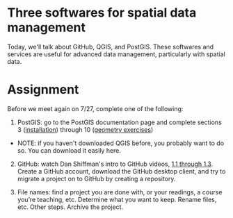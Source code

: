 # Three softwares for spatial data management

Today, we'll talk about GitHub, QGIS, and PostGIS. These softwares and services are useful for advanced data management, particularly with spatial data.

# Assignment

Before we meet again on 7/27, complete one of the following:

1. PostGIS: go to the PostGIS documentation page and complete sections 3 ([installation](https://postgis.net/workshops/postgis-intro/installation.html)) through 10 ([geometry exercises](https://postgis.net/workshops/postgis-intro/geometries_exercises.html))
  - NOTE: if you haven't downloaded QGIS before, you probably want to do so. You can download it easily here.

2. GitHub: watch Dan Shiffman's intro to GitHub videos, [1.1 through 1.3](https://www.youtube.com/watch?v=BCQHnlnPusY&list=PLRqwX-V7Uu6ZF9C0YMKuns9sLDzK6zoiV). Create a GitHub account, download the GitHub desktop client, and try to migrate a project on to GitHub by creating a repository.

3. File names: find a project you are done with, or your readings, a course you’re teaching, etc. Determine what you want to keep. Rename files, etc. Other steps. Archive the project.
